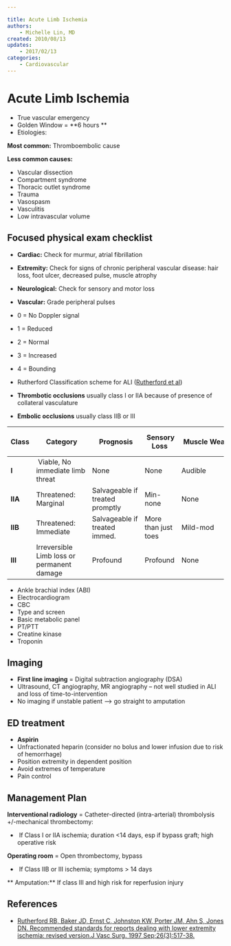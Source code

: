 ```yaml
---

title: Acute Limb Ischemia
authors:
    - Michelle Lin, MD
created: 2010/08/13
updates: 
    - 2017/02/13
categories:
    - Cardiovascular
---
```


# Acute Limb Ischemia

-   True vascular emergency
-   Golden Window = **6 hours **
-   Etiologies: 

**Most common:** Thromboembolic cause

**Less common causes:**

-   Vascular dissection
-   Compartment syndrome
-   Thoracic outlet syndrome
-   Trauma
-   Vasospasm
-   Vasculitis
-   Low intravascular volume

## Focused physical exam checklist

-   **Cardiac:** Check for murmur, atrial fibrillation
-   **Extremity:** Check for signs of chronic peripheral vascular disease: hair loss, foot ulcer, decreased pulse, muscle atrophy
-   **Neurological:** Check for sensory and motor loss
-   **Vascular:** Grade peripheral pulses

-   0 = No Doppler signal
-   1 = Reduced
-   2 = Normal
-   3 = Increased
-   4 = Bounding

-   Rutherford Classification scheme for ALI ([Rutherford et al](https://www.ncbi.nlm.nih.gov/pubmed/?term=9308598))

-   **Thrombotic occlusions** usually class I or IIA because of presence of collateral vasculature
-   **Embolic occlusions** usually class IIB or III

| Class   |  Category                                  |  Prognosis                      |  Sensory Loss       |  Muscle Weakness | Arterial Dopper Signal | Venous Doppler Signal |
| ------- | ------------------------------------------ | ------------------------------- | ------------------- | ---------------- | ---------------------- | --------------------- |
| **I**   |  Viable, No immediate limb threat          | None                            | None                | Audible          | Audible                |                       |
| **IIA** | Threatened: Marginal                       | Salvageable if treated promptly | Min-none            | None             |  +/- Audible           |  Audible              |
| **IIB** | Threatened: Immediate                      | Salvageable if treated immed.   | More than just toes | Mild-mod         | Rarely audible         |  Audible              |
| **III** | Irreversible Limb loss or permanent damage | Profound                        | Profound            | None             |  None                  |                       |

-   Ankle brachial index (ABI)
-   Electrocardiogram
-   CBC 
-   Type and screen
-   Basic metabolic panel
-   PT/PTT
-   Creatine kinase
-   Troponin

## Imaging

-   **First line imaging** = Digital subtraction angiography (DSA)
-   Ultrasound, CT angiography, MR angiography – not well studied in ALI and loss of time-to-intervention
-   No imaging if unstable patient --> go straight to amputation

## ED treatment

-   <span class="drug">**Aspirin**</span>
-   <span class="drug">Unfractionated heparin</span> (consider no bolus and lower infusion due to risk of hemorrhage)
-   Position extremity in dependent position
-   Avoid extremes of temperature
-   Pain control

## Management Plan

**Interventional radiology** = Catheter-directed (intra-arterial) thrombolysis +/-mechanical thrombectomy:

-    If Class I or IIA ischemia; duration &lt;14 days, esp if bypass graft; high operative risk

**Operating room** = Open thrombectomy, bypass

-    If Class IIB or III ischemia; symptoms > 14 days

** Amputation:** If class III and high risk for reperfusion injury

## References

-   [Rutherford RB, Baker JD, Ernst C, Johnston KW, Porter JM, Ahn S, Jones DN. Recommended standards for reports dealing with lower extremity ischemia: revised version.J Vasc Surg. 1997 Sep;26(3):517-38.](https://www.ncbi.nlm.nih.gov/pubmed/?term=9308598)
